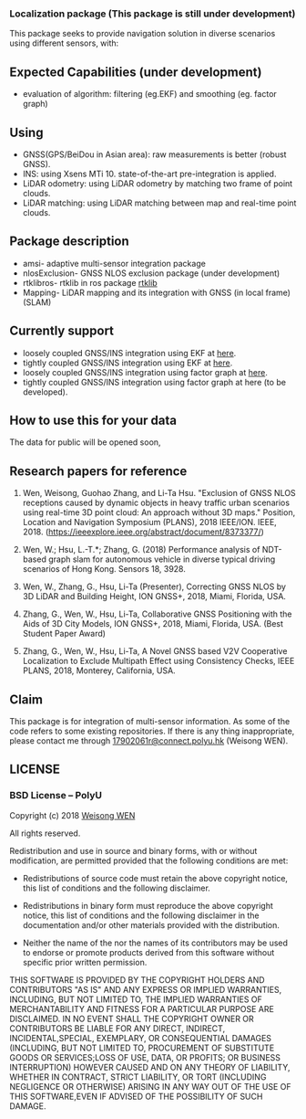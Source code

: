 ### Localization package (This package is still under development)

This package seeks to provide navigation solution in diverse scenarios using different sensors, with:
## Expected Capabilities (under development)
- evaluation of algorithm: filtering (eg.EKF) and smoothing (eg. factor graph)

## Using

- GNSS(GPS/BeiDou in Asian area): raw measurements is better (robust GNSS). 
- INS: using Xsens MTi 10. state-of-the-art pre-integration is applied.
- LiDAR odometry: using LiDAR odometry by matching two frame of point clouds.
- LiDAR matching: using LiDAR matching between map and real-time point clouds.

## Package description
   - amsi- adaptive multi-sensor integration package
   - nlosExclusion- GNSS NLOS exclusion package (under development)
   - rtklibros- rtklib in ros package [rtklib](https://github.com/tomojitakasu/RTKLIB)
   - Mapping- LiDAR mapping and its integration with GNSS (in local frame) (SLAM)

## Currently support
- loosely coupled GNSS/INS integration using EKF at [here](https://github.com/weisongwen/GNSS-INS/blob/master/amsi/apps/gps_imu_loose_ekf.cpp).
- tightly coupled GNSS/INS integration using EKF at [here](https://github.com/weisongwen/GNSS-INS/blob/master/amsi/apps/gps_imu_tight_ekf.cpp).
- loosely coupled GNSS/INS integration using factor graph at [here](https://github.com/weisongwen/GNSS-INS/blob/master/amsi/apps/gps_imu_loose_fg.cpp).
- tightly coupled GNSS/INS integration using factor graph at here (to be developed).

## How to use this for your data

The data for public will be opened soon,


## Research papers for reference

1. Wen, Weisong, Guohao Zhang, and Li-Ta Hsu. "Exclusion of GNSS NLOS receptions caused by dynamic objects in heavy traffic urban scenarios using real-time 3D point cloud: An approach without 3D maps." Position, Location and Navigation Symposium (PLANS), 2018 IEEE/ION. IEEE, 2018. (https://ieeexplore.ieee.org/abstract/document/8373377/)
2. Wen, W.; Hsu, L.-T.*; Zhang, G. (2018) Performance analysis of NDT-based graph slam for autonomous vehicle in diverse typical driving scenarios of Hong Kong. Sensors 18, 3928.
3. Wen, W., Zhang, G., Hsu, Li-Ta (Presenter), Correcting GNSS NLOS by 3D LiDAR and Building Height, ION GNSS+, 2018, Miami, Florida, USA.

4. Zhang, G., Wen, W., Hsu, Li-Ta, Collaborative GNSS Positioning with the Aids of 3D City Models, ION GNSS+, 2018, Miami, Florida, USA. (Best Student Paper Award)

5. Zhang, G., Wen, W., Hsu, Li-Ta, A Novel GNSS based V2V Cooperative Localization to Exclude Multipath Effect using Consistency Checks, IEEE PLANS, 2018, Monterey, California, USA.

## Claim

This package is for integration of multi-sensor information. As some of the code refers to some existing repositories. If there is any thing inappropriate, please contact me through 17902061r@connect.polyu.hk (Weisong WEN).


## LICENSE
### BSD License – PolyU

Copyright (c) 2018 [Weisong WEN](https://weisongwen.wixsite.com/weisongwen)

All rights reserved.

Redistribution and use in source and binary forms, with or without modification, are permitted provided that the following conditions are met:

* Redistributions of source code must retain the above copyright notice, this list of conditions and the following disclaimer.

* Redistributions in binary form must reproduce the above copyright notice, this list of conditions and the following disclaimer in the documentation and/or other materials provided with the distribution.

* Neither the name of the <organization> nor the names of its contributors may be used to endorse or promote products derived from this software without specific prior written permission.

THIS SOFTWARE IS PROVIDED BY THE COPYRIGHT HOLDERS AND CONTRIBUTORS "AS IS" AND ANY EXPRESS OR IMPLIED WARRANTIES, INCLUDING, BUT NOT LIMITED TO, THE IMPLIED WARRANTIES OF MERCHANTABILITY AND FITNESS FOR A PARTICULAR PURPOSE ARE DISCLAIMED. IN NO EVENT SHALL THE COPYRIGHT OWNER OR CONTRIBUTORS BE LIABLE FOR ANY DIRECT, INDIRECT, INCIDENTAL,SPECIAL, EXEMPLARY, OR CONSEQUENTIAL DAMAGES (INCLUDING, BUT NOT LIMITED TO, PROCUREMENT OF SUBSTITUTE GOODS OR SERVICES;LOSS OF USE, DATA, OR PROFITS; OR BUSINESS INTERRUPTION) HOWEVER CAUSED AND ON ANY THEORY OF LIABILITY, WHETHER IN CONTRACT, STRICT LIABILITY, OR TORT (INCLUDING NEGLIGENCE OR OTHERWISE) ARISING IN ANY WAY OUT OF THE USE OF THIS SOFTWARE,EVEN IF ADVISED OF THE POSSIBILITY OF SUCH DAMAGE.